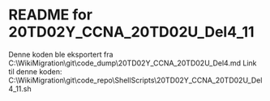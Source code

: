 # README for 20TD02Y_CCNA_20TD02U_Del4_11
Denne koden ble eksportert fra C:\WikiMigration\git\code_dump\20TD02Y_CCNA_20TD02U_Del4.md
Link til denne koden: C:\WikiMigration\git\code_repo\ShellScripts\20TD02Y_CCNA_20TD02U_Del4_11.sh
